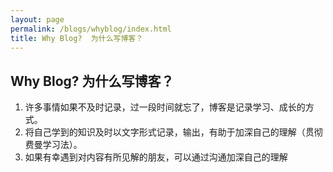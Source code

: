 ```yaml
---
layout: page
permalink: /blogs/whyblog/index.html
title: Why Blog?  为什么写博客？
---
```


## Why Blog?  为什么写博客？

1. 许多事情如果不及时记录，过一段时间就忘了，博客是记录学习、成长的方式。
2. 将自己学到的知识及时以文字形式记录，输出，有助于加深自己的理解（贯彻费曼学习法）。
3. 如果有幸遇到对内容有所见解的朋友，可以通过沟通加深自己的理解
